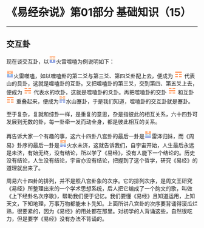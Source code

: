 # 《易经杂说》第01部分 基础知识（15）

------

## 交互卦

现在谈交互卦，以![img](%E4%BA%A4%E4%BA%92%E5%8D%A6/gua21.png)火雷噬嗑为例说明如下：

 ![img](%E4%BA%A4%E4%BA%92%E5%8D%A6/gua21.png)火雷噬嗑，如以噬嗑卦的第二爻与第三爻、第四爻卦配上去，便成为 ![img](%E4%BA%A4%E4%BA%92%E5%8D%A6/guaRed7.png) 代表山的艮卦，这就是噬嗑卦的互卦。又把噬嗑卦的第三爻，交到第四、第五爻上去，便成为 ![img](%E4%BA%A4%E4%BA%92%E5%8D%A6/guaRed6.png) 代表水的坎卦，这就是噬嗑卦的爻卦。再把噬嗑卦的交卦 ![img](%E4%BA%A4%E4%BA%92%E5%8D%A6/guaRed6.png) 和互卦 ![img](%E4%BA%A4%E4%BA%92%E5%8D%A6/guaRed7.png) 重叠起来，便成为![img](%E4%BA%A4%E4%BA%92%E5%8D%A6/gua39.png)水山蹇卦，于是我们知道，噬嗑卦的交互卦就是蹇卦。

至于复杂，复就和综卦一样，是重复的意思，杂是指彼此的相互关系，六十四卦可发展到无数的卦，每一卦牵一发而动全身，都是彼此相互的关系。

再告诉大家一个有趣的事，这六十四卦八宫卦的最后一卦是![img](%E4%BA%A4%E4%BA%92%E5%8D%A6/gua54.png)雷泽归妹，而《周易》卦序的最后一卦是![img](%E4%BA%A4%E4%BA%92%E5%8D%A6/gua64.png)火水未济，这就告诉我们，自宇宙开始，人生最后永远是未济，有始无终，没有结论，所以学了《易经》，没有人能下一个结论的。历史没有结论，人生没有结论，宇宙亦没有结论，把握到了这个哲学，研究《易经》的道理就出来了。

周易六十四卦的排列，并不是照八宫卦象的次序。它的排列次序，是周文王研究《易经》所整理出来的一个学术思想系统，后人把它编成了一个韵文的歌，叫做《上下经卦名次序歌》，帮助我们便于记忆。我们要懂《易经》且知道运用，上知天文，下知地理，万事万物都能未卜先知。上面所讲八宫卦的次序要背诵得滚瓜烂熟，很要紧的，因为《易经》的用处都在那里。对初学的人背诵这些，自然很吃力，但是要学《易经》没有办法不背诵的。